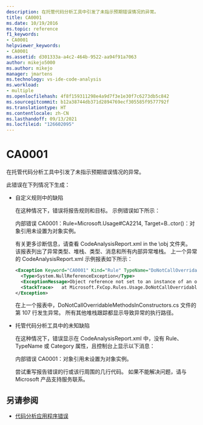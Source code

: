 ```yaml
---
description: 在托管代码分析工具中引发了未指示预期错误情况的异常。
title: CA0001
ms.date: 10/19/2016
ms.topic: reference
f1_keywords:
- CA0001
helpviewer_keywords:
- CA0001
ms.assetid: d301333a-a4c2-464b-9522-aa94f91a7063
author: mikejo5000
ms.author: mikejo
manager: jmartens
ms.technology: vs-ide-code-analysis
ms.workload:
- multiple
ms.openlocfilehash: 4f8f159311298e4a9d7f3e1e30f7c6273db5c842
ms.sourcegitcommit: b12a38744db371d2894769ecf305585f9577792f
ms.translationtype: HT
ms.contentlocale: zh-CN
ms.lasthandoff: 09/13/2021
ms.locfileid: "126602095"
---
```

# <a name="ca0001"></a>CA0001

在托管代码分析工具中引发了未指示预期错误情况的异常。

此错误在下列情况下生成：

- 自定义规则中的缺陷

     在这种情况下，错误将报告规则和目标。 示例错误如下所示：

     内部错误 CA0001：Rule=Microsoft.Usage#CA2214, Target=B..ctor()：对象引用未设置为对象实例。

     有关更多诊断信息，请查看 CodeAnalysisReport.xml in the \obj 文件夹。 该报表列出了异常类型、堆栈、类型、消息和所有内部异常堆栈。 上一个异常的 CodeAnalysisReport.xml 示例报表如下所示：

     ```xml
     <Exception Keyword="CA0001" Kind="Rule" TypeName="DoNotCallOverridableMethodsInConstructors" Category="Microsoft.Usage" CheckId="CA2214" Target="B..ctor()">
       <Type>System.NullReferenceException</Type>
       <ExceptionMessage>Object reference not set to an instance of an object.</ExceptionMessage>
       <StackTrace>   at Microsoft.FxCop.Rules.Usage.DoNotCallOverridableMethodsInConstructors.CheckCallees(Method method, Boolean isCallVirt) in d:\rules\DoNotCallOverridableMethodsInConstructors.cs:line 107 at Microsoft.FxCop.Rules.Usage.DoNotCallOverridableMethodsInConstructors.CheckCallees(Method method, Boolean isCallVirt) in d:\rules\DoNotCallOverridableMethodsInConstructors.cs:line 128 at Microsoft.FxCop.Rules.Usage.DoNotCallOverridableMethodsInConstructors.Check(Member member) in d:\rules\DoNotCallOverridableMethodsInConstructors.cs:line 58 at Microsoft.FxCop.Engines.Introspection.AnalysisVisitor.CheckMember(Member member, NodeBase target) in d:\Engines\Introspection\AnalysisVisitor.cs:line 743</StackTrace>
     </Exception>
     ```

     在上一个报表中，DoNotCallOverridableMethodsInConstructors.cs 文件的第 107 行发生异常。 所有其他堆栈跟踪都显示导致异常的执行路径。

- 托管代码分析工具中的未知缺陷

     在这种情况下，错误显示在 CodeAnalysisReport.xml 中，没有 Rule、TypeName 或 Category 属性，且控制台上显示以下消息：

     内部错误 CA0001：对象引用未设置为对象实例。

     尝试重写报告错误的行或该行周围的几行代码。 如果不能解决问题，请与 Microsoft 产品支持服务联系。

## <a name="see-also"></a>另请参阅

- [代码分析应用程序错误](../code-quality/code-analysis-application-errors.md)
